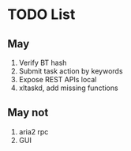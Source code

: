 # TODO List


## May

1. Verify BT hash
2. Submit task action by keywords
3. Expose REST APIs local
4. xltaskd, add missing functions



## May not

1. aria2 rpc
2. GUI
